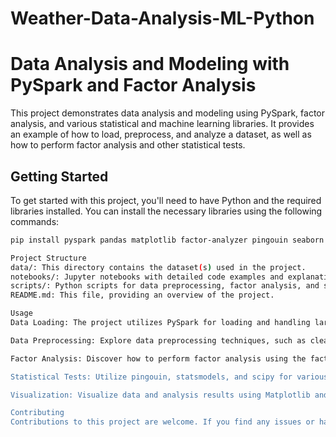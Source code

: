 # Weather-Data-Analysis-ML-Python
# Data Analysis and Modeling with PySpark and Factor Analysis

This project demonstrates data analysis and modeling using PySpark, factor analysis, and various statistical and machine learning libraries. It provides an example of how to load, preprocess, and analyze a dataset, as well as how to perform factor analysis and other statistical tests.

## Getting Started

To get started with this project, you'll need to have Python and the required libraries installed. You can install the necessary libraries using the following commands:

```bash
pip install pyspark pandas matplotlib factor-analyzer pingouin seaborn statsmodels scikit-learn

Project Structure
data/: This directory contains the dataset(s) used in the project.
notebooks/: Jupyter notebooks with detailed code examples and explanations.
scripts/: Python scripts for data preprocessing, factor analysis, and statistical tests.
README.md: This file, providing an overview of the project.

Usage
Data Loading: The project utilizes PySpark for loading and handling large datasets efficiently. Use the SparkSession object to read data.

Data Preprocessing: Explore data preprocessing techniques, such as cleaning, handling missing values, and encoding categorical variables using libraries like Pandas and Scikit-Learn.

Factor Analysis: Discover how to perform factor analysis using the factor_analyzer library. Calculate Bartlett's sphericity and the Kaiser-Meyer-Olkin (KMO) measure to assess data suitability.

Statistical Tests: Utilize pingouin, statsmodels, and scipy for various statistical tests, including Pearson correlations, model comparisons, and more.

Visualization: Visualize data and analysis results using Matplotlib and Seaborn for creating informative statistical plots.

Contributing
Contributions to this project are welcome. If you find any issues or have suggestions for improvements, please open an issue or create a pull request.
